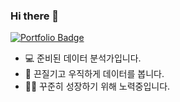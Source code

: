 ### Hi there 👋

 [![Portfolio Badge](https://img.shields.io/badge/Portfolio-ffffff?style=flat-square&logo=Notion&logoColor=black&link=https://odd-stork-28b.notion.site/Portfolio-e76f9c53935443c7869cf8d57b29fee3?pvs=4)](https://odd-stork-28b.notion.site/Portfolio-e76f9c53935443c7869cf8d57b29fee3?pvs=4)


* 💻 준비된 데이터 분석가입니다.
* 📝 끈질기고 우직하게 데이터를 봅니다.
* 👩‍💻 꾸준히 성장하기 위해 노력중입니다.



